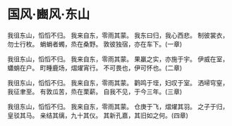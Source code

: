 # 国风·豳风·东山

我徂东山，慆慆不归。
我来自东，零雨其蒙。
我东曰归，我心西悲。
制彼裳衣，勿士行枚。
蜎蜎者蠋，烝在桑野。
敦彼独宿，亦在车下。(一章)

我徂东山，慆慆不归。
我来自东，零雨其蒙。
果臝之实，亦施于宇。
伊威在室，蠨蛸在户。
町畽鹿场，熠燿宵行。
不可畏也，伊可怀也。(二章)

我徂东山，慆慆不归。
我来自东，零雨其蒙。
鹳鸣于垤，妇叹于室。
洒埽穹窒，我征聿至。
有敦瓜苦，烝在栗薪。
自我不见，于今三年。(三章)

我徂东山，慆慆不归。
我来自东，零雨其蒙。
仓庚于飞，熠燿其羽。
之子于归，皇驳其马。
亲结其缡，九十其仪。
其新孔嘉，其旧如之何。(四章)

